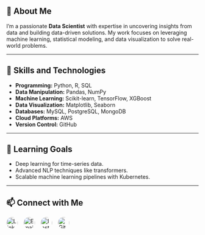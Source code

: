 ## 👋 About Me
I’m a passionate **Data Scientist** with expertise in uncovering insights from data and building data-driven solutions. My work focuses on leveraging machine learning, statistical modeling, and data visualization to solve real-world problems.

---

## 🚀 Skills and Technologies
- **Programming:** Python, R, SQL
- **Data Manipulation:** Pandas, NumPy
- **Machine Learning:** Scikit-learn, TensorFlow, XGBoost
- **Data Visualization:** Matplotlib, Seaborn
- **Databases:** MySQL, PostgreSQL, MongoDB
- **Cloud Platforms:** AWS
- **Version Control:** GitHub

---

## 🌱 Learning Goals
- Deep learning for time-series data.
- Advanced NLP techniques like transformers.
- Scalable machine learning pipelines with Kubernetes.

---

## 📫 Connect with Me

<!DOCTYPE html>
<html lang="en">
<head>
    <meta charset="UTF-8">
    <meta name="viewport" content="width=device-width, initial-scale=1.0">
    <title>Contact Links</title>
    <style>
        .icon-container {
            display: flex;
            gap: 15px;
            align-items: center;
        }
        .icon-container a img {
            width: 30px;  /* Logo size */
            height: 30px; /* Logo size */
            border-radius: 50%;
            transition: transform 0.3s ease;
        }
        .icon-container a img:hover {
            transform: scale(1.1);
        }
    </style>
</head>
<body>
    <div class="icon-container">
        <!-- LinkedIn -->
        <a href="https://www.linkedin.com/in/abhisingh827/" target="_blank">
            <img src="https://upload.wikimedia.org/wikipedia/commons/c/ca/LinkedIn_logo_initials.png" alt="LinkedIn">
        </a>
        <!-- Email -->
        <a href="mailto:er.abhisingh827@gmail.com" target="_blank">
            <img src="https://upload.wikimedia.org/wikipedia/commons/4/45/New_Logo_Gmail.svg" alt="Email">
        </a>
        <!-- Instagram -->
        <a href="https://www.instagram.com/sngh827/" target="_blank">
            <img src="https://upload.wikimedia.org/wikipedia/commons/a/a5/Instagram_icon.png" alt="Instagram">
        </a>
        <!-- GitHub -->
        <a href="https://github.com/sngh827" target="_blank">
            <img src="https://upload.wikimedia.org/wikipedia/commons/9/91/Octicons-mark-github.svg" alt="GitHub">
        </a>
    </div>
</body>
</html>

